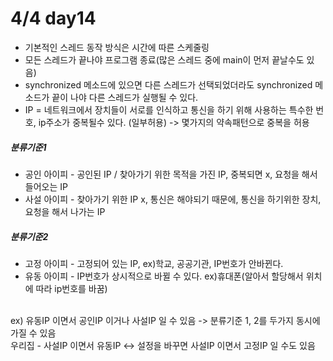 # 4/4 day14
* 기본적인 스레드 동작 방식은 시간에 따른 스케줄링
* 모든 스레드가 끝나야 프로그램 종료(많은 스레드 중에 main이 먼저 끝날수도 있음)
* synchronized 메소드에 있으면 다른 스레드가 선택되었더라도 synchronized 메소드가 끝이 나야 다른 스레드가 실행될 수 있다.
* IP = 네트워크에서 장치들이 서로를 인식하고 통신을 하기 위해 사용하는 특수한 번호, ip주소가 중복될수 있다. (일부허용) -> 몇가지의 약속패턴으로 중복을 허용

##### 분류기준1
* 공인 아이피 - 공인된 IP / 찾아가기 위한 목적을 가진 IP, 중복되면 x, 요청을 해서 들어오는 IP
* 사설 아이피 - 찾아가기 위한 IP x, 통신은 해야되기 때문에, 통신을 하기위한 장치, 요청을 해서 나가는 IP

##### 분류기준2
* 고정 아이피 - 고정되어 있는 IP, ex)학교, 공공기관, IP번호가 안바뀐다.
* 유동 아이피 - IP번호가 상시적으로 바뀔 수 있다. ex)휴대폰(알아서 할당해서 위치에 따라 ip번호를 바꿈)
</br>   
ex) 유동IP 이면서 공인IP 이거나 사설IP 일 수 있음 -> 분류기준 1, 2를 두가지 동시에 가질 수 있음 </br>
	우리집 - 사설IP 이면서 유동IP <-> 설정을 바꾸면 사설IP 이면서 고정IP 일 수도 있음